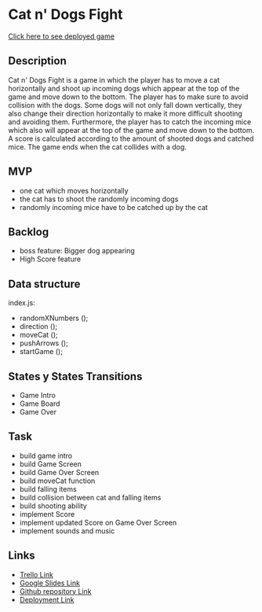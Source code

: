 # Cat n' Dogs Fight

[Click here to see deployed game](https://lutrx.github.io/Cat-n-Dogs-Fight/)

## Description
Cat n' Dogs Fight is a game in which the player has to move a cat horizontally and shoot up incoming dogs which appear at the top of the game and move down to the bottom. 
The player has to make sure to avoid collision with the dogs. Some dogs will not only fall down vertically, they also change their direction horizontally to make it more difficult 
shooting and avoiding them. Furthermore, the player has to catch the incoming mice which also will appear at the top of the game and move down to the bottom. A score is calculated 
according to the amount of shooted dogs and catched mice. The game ends when the cat collides with a dog.


## MVP
- one cat which moves horizontally
- the cat has to shoot the randomly incoming dogs
- randomly incoming mice have to be catched up by the cat


## Backlog
- boss feature: Bigger dog appearing 
- High Score feature


## Data structure
index.js:

- randomXNumbers ();
- direction ();
- moveCat ();
- pushArrows ();
- startGame ();


## States y States Transitions
- Game Intro
- Game Board
- Game Over


## Task
- build game intro
- build Game Screen
- build Game Over Screen
- build moveCat function
- build falling items
- build collision between cat and falling items
- build shooting ability 
- implement Score 
- implement updated Score on Game Over Screen
- implement sounds and music



## Links

- [Trello Link](https://trello.com/invite/b/ni5NpOje/ATTI785a20a3ab791d492b162a6c9b3dc0bf380D6DDA/project-1-ironhack)
- [Google Slides Link](https://docs.google.com/presentation/d/1VjMrwzpSb89X-_zEyMnzyaD-vuCzWjLw9z3dEaxKZBY/edit?usp=sharing)
- [Github repository Link](https://github.com/lutrx/Cat-n-Dogs-Fight)
- [Deployment Link](https://lutrx.github.io/Cat-n-Dogs-Fight/)